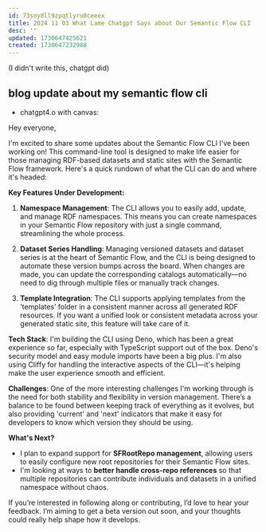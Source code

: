 ```yaml
---
id: 73soy8ll9zpqtlyru0ceeex
title: 2024 11 03 What Lame Chatgpt Says about Our Semantic Flow CLI
desc: ''
updated: 1730647425621
created: 1730647232988
---
```


(I didn't write this, chatgpt did)

## blog update about my semantic flow cli

- chatgpt4.o with canvas:

Hey everyone,

I'm excited to share some updates about the Semantic Flow CLI I've been working on! This command-line tool is designed to make life easier for those managing RDF-based datasets and static sites with the Semantic Flow framework. Here's a quick rundown of what the CLI can do and where it's headed:

**Key Features Under Development:**

1. **Namespace Management**: The CLI allows you to easily add, update, and manage RDF namespaces. This means you can create namespaces in your Semantic Flow repository with just a single command, streamlining the whole process.

2. **Dataset Series Handling**: Managing versioned datasets and dataset series is at the heart of Semantic Flow, and the CLI is being designed to automate these version bumps across the board. When changes are made, you can update the corresponding catalogs automatically—no need to dig through multiple files or manually track changes.

3. **Template Integration**: The CLI supports applying templates from the ‘templates’ folder in a consistent manner across all generated RDF resources. If you want a unified look or consistent metadata across your generated static site, this feature will take care of it.

**Tech Stack**: I'm building the CLI using Deno, which has been a great experience so far, especially with TypeScript support out of the box. Deno's security model and easy module imports have been a big plus. I'm also using Cliffy for handling the interactive aspects of the CLI—it's helping make the user experience smooth and efficient.

**Challenges**: One of the more interesting challenges I'm working through is the need for both stability and flexibility in version management. There’s a balance to be found between keeping track of everything as it evolves, but also providing 'current' and 'next' indicators that make it easy for developers to know which version they should be using.

**What's Next?**
- I plan to expand support for **SFRootRepo management**, allowing users to easily configure new root repositories for their Semantic Flow sites.
- I'm looking at ways to **better handle cross-repo references** so that multiple repositories can contribute individuals and datasets in a unified namespace without chaos.

If you’re interested in following along or contributing, I’d love to hear your feedback. I’m aiming to get a beta version out soon, and your thoughts could really help shape how it develops.